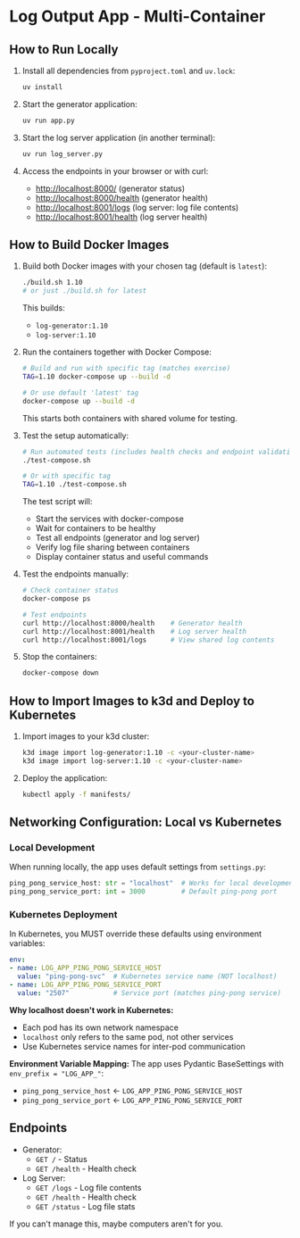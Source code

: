 # Log Output App - Multi-Container

## How to Run Locally

1. Install all dependencies from `pyproject.toml` and `uv.lock`:

   ```bash
   uv install
   ```

2. Start the generator application:

   ```bash
   uv run app.py
   ```

3. Start the log server application (in another terminal):

   ```bash
   uv run log_server.py
   ```

4. Access the endpoints in your browser or with curl:

   - [http://localhost:8000/](http://localhost:8000/)  (generator status)
   - [http://localhost:8000/health](http://localhost:8000/health)  (generator health)
   - [http://localhost:8001/logs](http://localhost:8001/logs)  (log server: log file contents)
   - [http://localhost:8001/health](http://localhost:8001/health)  (log server health)

## How to Build Docker Images

1. Build both Docker images with your chosen tag (default is `latest`):

   ```bash
   ./build.sh 1.10
   # or just ./build.sh for latest
   ```

   This builds:
   - `log-generator:1.10`
   - `log-server:1.10`

2. Run the containers together with Docker Compose:

   ```bash
   # Build and run with specific tag (matches exercise)
   TAG=1.10 docker-compose up --build -d
   
   # Or use default 'latest' tag
   docker-compose up --build -d
   ```

   This starts both containers with shared volume for testing.

3. Test the setup automatically:

   ```bash
   # Run automated tests (includes health checks and endpoint validation)
   ./test-compose.sh
   
   # Or with specific tag
   TAG=1.10 ./test-compose.sh
   ```

   The test script will:
   - Start the services with docker-compose
   - Wait for containers to be healthy
   - Test all endpoints (generator and log server)
   - Verify log file sharing between containers
   - Display container status and useful commands

4. Test the endpoints manually:

   ```bash
   # Check container status
   docker-compose ps
   
   # Test endpoints
   curl http://localhost:8000/health    # Generator health
   curl http://localhost:8001/health    # Log server health
   curl http://localhost:8001/logs      # View shared log contents
   ```

5. Stop the containers:

   ```bash
   docker-compose down
   ```

## How to Import Images to k3d and Deploy to Kubernetes

1. Import images to your k3d cluster:

   ```bash
   k3d image import log-generator:1.10 -c <your-cluster-name>
   k3d image import log-server:1.10 -c <your-cluster-name>
   ```

2. Deploy the application:

   ```bash
   kubectl apply -f manifests/
   ```

## Networking Configuration: Local vs Kubernetes

### Local Development
When running locally, the app uses default settings from `settings.py`:
```python
ping_pong_service_host: str = "localhost"  # Works for local development
ping_pong_service_port: int = 3000         # Default ping-pong port
```

### Kubernetes Deployment
In Kubernetes, you MUST override these defaults using environment variables:

```yaml
env:
- name: LOG_APP_PING_PONG_SERVICE_HOST
  value: "ping-pong-svc"  # Kubernetes service name (NOT localhost)
- name: LOG_APP_PING_PONG_SERVICE_PORT
  value: "2507"           # Service port (matches ping-pong service)
```

**Why localhost doesn't work in Kubernetes:**
- Each pod has its own network namespace
- `localhost` only refers to the same pod, not other services
- Use Kubernetes service names for inter-pod communication

**Environment Variable Mapping:**
The app uses Pydantic BaseSettings with `env_prefix = "LOG_APP_"`:
- `ping_pong_service_host` ← `LOG_APP_PING_PONG_SERVICE_HOST`
- `ping_pong_service_port` ← `LOG_APP_PING_PONG_SERVICE_PORT`

## Endpoints

- Generator:
  - `GET /` - Status
  - `GET /health` - Health check
- Log Server:
  - `GET /logs` - Log file contents
  - `GET /health` - Health check
  - `GET /status` - Log file stats

If you can't manage this, maybe computers aren't for you.
